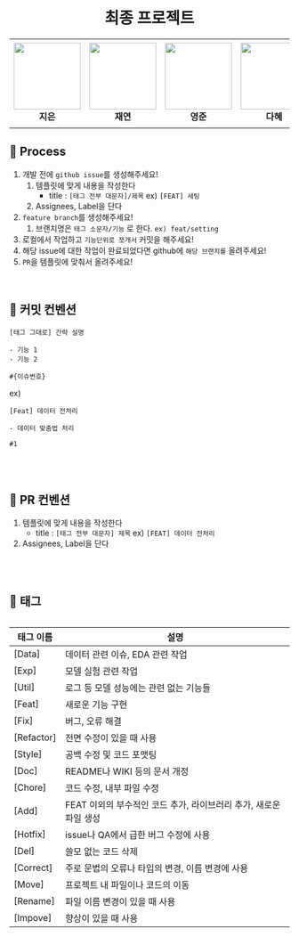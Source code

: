 <div align="center">
  <h1> 최종 프로젝트 </h1>
  <p> </p>
</div>




<table>
    <tr height="160px">
        <td align="center" width="150px">
            <a href="https://github.com/lectura7942"><img height="120px" width="120px" src="https://avatars.githubusercontent.com/u/81620001?v=4"/></a>
            <br />
            <strong>지은</strong>
        </td>
        <td align="center" width="150px">
            <a href="https://github.com/JLake310"><img height="120px" width="120px" src="https://avatars.githubusercontent.com/u/86578246?v=4"/></a>
            <br />
            <strong>재연</strong>
        </td>
        <td align="center" width="150px">
            <a href="https://github.com/hoooolllly"><img height="120px" width="120px" src="https://avatars.githubusercontent.com/u/126573689?v=4"/></a>
            <br />
            <strong>영준</strong>
        </td>
        <td align="center" width="150px">
            <a href="https://github.com/Da-Hye-JUNG"><img height="120px" width="120px" src="https://avatars.githubusercontent.com/u/96599427?v=4"/></a>
            <br />
            <strong>다혜</strong>
        </td>
            <td align="center" width="150px">
            <a href="https://github.com/yunjinchoidev"><img height="120px" width="120px" src="https://avatars.githubusercontent.com/u/89494907?v=4"/></a>
            <br />
            <strong>윤진</strong>
        </td>
    </tr>
<table>



## 📏 Process
1. 개발 전에 `github issue`를 생성해주세요!
    1. 템플릿에 맞게 내용을 작성한다
        - title : `[태그 전부 대문자]/제목` ex) `[FEAT] 세팅`
    2. Assignees, Label을 단다
2. `feature branch`를 생성해주세요!
    1. 브랜치명은 `태그 소문자/기능` 로 한다. `ex) feat/setting`
3. 로컬에서 작업하고 `기능단위로 쪼개서` 커밋을 해주세요!
4. 해당 issue에 대한 작업이 완료되었다면 github에 `해당 브랜치를` 올려주세요!
5. `PR`을 템플릿에 맞춰서 올려주세요!


<br/>

## 📌 커밋 컨벤션
```
[태그 그대로] 간략 설명

- 기능 1
- 기능 2

#{이슈번호}

```

ex)
```
[Feat] 데이터 전처리

- 데이터 맞춤법 처리

#1
```



<br>
<br>

## 📌 PR 컨벤션
1. 템플릿에 맞게 내용을 작성한다
    - title : `[태그 전부 대문자] 제목`  ex) `[FEAT] 데이터 전처리`
2. Assignees, Label을 단다


<br>
<br>

## 🌴 태그

| 태그 이름 | 설명 |
| --- | --- |
| [Data] | 데이터 관련 이슈, EDA 관련 작업 |
| [Exp] | 모델 실험 관련 작업 |
| [Util] | 로그 등 모델 성능에는 관련 없는 기능들
| [Feat] | 새로운 기능 구현 |
| [Fix] | 버그, 오류 해결 |
| [Refactor] | 전면 수정이 있을 때 사용 |
| [Style] | 공백 수정 및 코드 포맷팅 |
| [Doc] | README나 WIKI 등의 문서 개정 |
| [Chore] | 코드 수정, 내부 파일 수정 |
| [Add] | FEAT 이외의 부수적인 코드 추가, 라이브러리 추가, 새로운 파일 생성 |
| [Hotfix] | issue나 QA에서 급한 버그 수정에 사용 |
| [Del] | 쓸모 없는 코드 삭제 |
| [Correct] | 주로 문법의 오류나 타입의 변경, 이름 변경에 사용 |
| [Move] | 프로젝트 내 파일이나 코드의 이동 |
| [Rename] | 파일 이름 변경이 있을 때 사용 |
| [Impove] | 향상이 있을 때 사용 |
